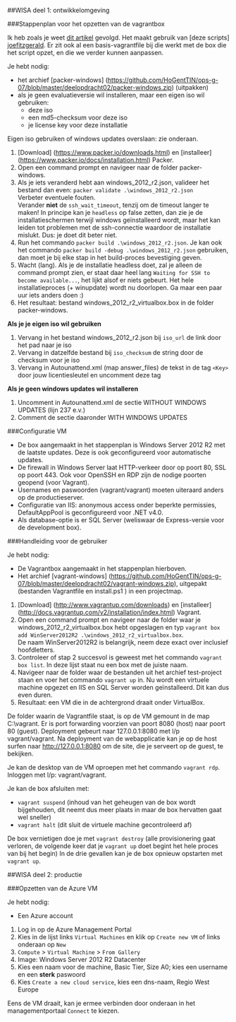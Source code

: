 ##WISA deel 1: ontwikkelomgeving

###Stappenplan voor het opzetten van de vagrantbox

Ik heb zoals je weet [dit artikel][tutorial virtualisatie] gevolgd. Het maakt gebruik van [deze scripts] [joefitzgerald]. Er zit ook al een basis-vagrantfile bij die werkt met de box die het script opzet, en die we verder kunnen aanpassen.

Je hebt nodig:
* het archief [packer-windows] (https://github.com/HoGentTIN/ops-g-07/blob/master/deelopdracht02/packer-windows.zip) (uitpakken)
* als je geen evaluatieversie wil installeren, maar een eigen iso wil gebruiken:
   * deze iso
   * een md5-checksum voor deze iso
   * je license key voor deze installatie
   
Eigen iso gebruiken of windows updates overslaan: zie onderaan.  

1. [Download] (https://www.packer.io/downloads.html) en [installeer] (https://www.packer.io/docs/installation.html) Packer.
2. Open een command prompt en navigeer naar de folder packer-windows.
3. Als je iets veranderd hebt aan windows_2012_r2.json, valideer het bestand dan even: `packer validate .\windows_2012_r2.json`  
   Verbeter eventuele fouten.  
   Verander **niet** de `ssh_wait_timeout`, tenzij om de timeout langer te maken! In principe kan je `headless` op false zetten, dan zie je de installatieschermen terwijl windows geïnstalleerd wordt, maar het kan leiden tot problemen met de ssh-connectie waardoor de installatie mislukt. Dus: je doet dit beter niet.
4. Run het commando `packer build .\windows_2012_r2.json`. Je kan ook het commando `packer build -debug .\windows_2012_r2.json` gebruiken, dan moet je bij elke stap in het build-proces bevestiging geven.
5. Wacht (lang). Als je de installatie headless doet, zal je alleen de command prompt zien, er staat daar heel lang `Waiting for SSH to become available...`, het lijkt alsof er niets gebeurt. Het hele installatieproces (+ winupdate) wordt nu doorlopen. Ga maar een paar uur iets anders doen :)
6. Het resultaat: bestand windows_2012_r2_virtualbox.box in de folder packer-windows.


**Als je je eigen iso wil gebruiken**

1. Vervang in het bestand windows_2012_r2.json bij `iso_url` de link door het pad naar je iso
2. Vervang in datzelfde bestand bij `iso_checksum` de string door de checksum voor je iso
3. Vervang in Autounattend.xml (map answer_files) de tekst in de tag `<Key>` door jouw licentiesleutel en uncomment deze tag

**Als je geen windows updates wil installeren**

1. Uncomment in Autounattend.xml de sectie WITHOUT WINDOWS UPDATES (lijn 237 e.v.)
2. Comment de sectie daaronder WITH WINDOWS UPDATES

###Configuratie VM

* De box aangemaakt in het stappenplan is Windows Server 2012 R2 met de laatste updates. Deze is ook geconfigureerd voor automatische updates.
* De firewall in Windows Server laat HTTP-verkeer door op poort 80, SSL op poort 443. Ook voor OpenSSH en RDP zijn de nodige poorten geopend (voor Vagrant).
* Usernames en paswoorden (vagrant/vagrant) moeten uiteraard anders op de productieserver.
* Configuratie van IIS: anonymous access onder beperkte permissies, DefaultAppPool is geconfigureerd voor .NET v4.0.
* Als database-optie is er SQL Server (weliswaar de Express-versie voor de development box). 

###Handleiding voor de gebruiker

Je hebt nodig:
* De Vagrantbox aangemaakt in het stappenplan hierboven.
* Het archief [vagrant-windows] (https://github.com/HoGentTIN/ops-g-07/blob/master/deelopdracht02/vagrant-windows.zip), uitgepakt (bestanden Vagrantfile en install.ps1 ) in een projectmap.

1. [Download] (http://www.vagrantup.com/downloads) en [installeer] (http://docs.vagrantup.com/v2/installation/index.html) Vagrant.
2. Open een command prompt en navigeer naar de folder waar je windows_2012_r2_virtualbox.box hebt opgeslagen en typ `vagrant box add WinServer2012R2 .\windows_2012_r2_virtualbox.box`.  
   De naam WinServer2012R2 is belangrijk, neem deze exact over inclusief hoofdletters.
3. Controleer of stap 2 succesvol is geweest met het commando `vagrant box list`. In deze lijst staat nu een box met de juiste naam.
4. Navigeer naar de folder waar de bestanden uit het archief test-project staan en voer het commando `vagrant up` in. Nu wordt een virtuele machine opgezet en IIS en SQL Server worden geïnstalleerd. Dit kan dus even duren.
5. Resultaat: een VM die in de achtergrond draait onder VirtualBox. 


De folder waarin de Vagrantfile staat, is op de VM gemount in de map C:\vagrant. Er is port forwarding voorzien van poort 8080 (host) naar poort 80 (guest). Deployment gebeurt naar 127.0.0.1:8080 met l/p vagrant/vagrant. Na deployment van de webapplicatie kan je op de host surfen naar http://127.0.0.1:8080 om de site, die je serveert op de guest, te bekijken.

Je kan de desktop van de VM oproepen met het commando `vagrant rdp`. Inloggen met l/p: vagrant/vagrant.

Je kan de box afsluiten met: 
* `vagrant suspend` (inhoud van het geheugen van de box wordt bijgehouden, dit neemt dus meer plaats in maar de box hervatten gaat wel sneller)
* `vagrant halt` (dit sluit de virtuele machine gecontroleerd af)

De box vernietigen doe je met `vagrant destroy` (alle provisionering gaat verloren, de volgende keer dat je `vagrant up` doet begint het hele proces van bij het begin)
In de drie gevallen kan je de box opnieuw opstarten met `vagrant up`.

##WISA deel 2: productie

###Opzetten van de Azure VM

Je hebt nodig:
* Een Azure account

1. Log in op de Azure Management Portal
2. Kies in de lijst links `Virtual Machines` en klik op `Create new VM` of links onderaan op `New`
3. `Compute` > `Virtual Machine` > `From Gallery` 
4. Image: Windows Server 2012 R2 Datacenter
5. Kies een naam voor de machine, Basic Tier, Size A0; kies een username en een **sterk** paswoord
6. Kies `Create a new cloud service`, kies een dns-naam, Regio West Europe

Eens de VM draait, kan je ermee verbinden door onderaan in het managementportaal `Connect` te kiezen.



[tutorial virtualisatie]: http://www.developer.com/net/virtualize-your-windows-development-environments-with-vagrant-packer-and-chocolatey-part-1.html
[joefitzgerald]: https://github.com/joefitzgerald/packer-windows
[vagrantup]: http://docs.vagrantup.com/v2/getting-started/index.html




   
